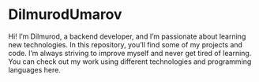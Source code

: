 # DilmurodUmarov
Hi! I’m Dilmurod, a backend developer, and I’m passionate about learning new technologies. In this repository, you’ll find some of my projects and code. I’m always striving to improve myself and never get tired of learning. You can check out my work using different technologies and programming languages here.
